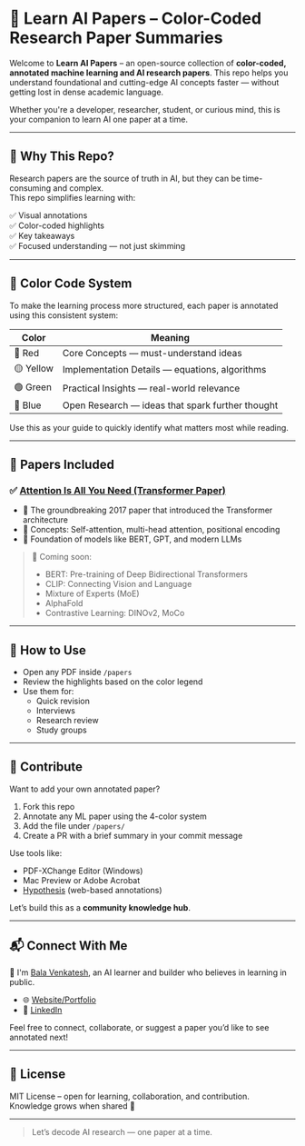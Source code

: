 # 🧠 Learn AI Papers – Color-Coded Research Paper Summaries

Welcome to **Learn AI Papers** – an open-source collection of **color-coded, annotated machine learning and AI research papers**. This repo helps you understand foundational and cutting-edge AI concepts faster — without getting lost in dense academic language.

Whether you're a developer, researcher, student, or curious mind, this is your companion to learn AI one paper at a time.

---

## 🎯 Why This Repo?

Research papers are the source of truth in AI, but they can be time-consuming and complex.  
This repo simplifies learning with:

✅ Visual annotations  
✅ Color-coded highlights  
✅ Key takeaways  
✅ Focused understanding — not just skimming

---

## 🎨 Color Code System

To make the learning process more structured, each paper is annotated using this consistent system:

| Color    | Meaning                                           |
|----------|---------------------------------------------------|
| 🔴 Red   | Core Concepts — must-understand ideas             |
| 🟡 Yellow| Implementation Details — equations, algorithms     |
| 🟢 Green | Practical Insights — real-world relevance          |
| 🔵 Blue  | Open Research — ideas that spark further thought   |

Use this as your guide to quickly identify what matters most while reading.

---

## 📄 Papers Included

### ✅ [Attention Is All You Need (Transformer Paper)](./papers/attention_is_all_you_need_annotated.pdf)
- 📌 The groundbreaking 2017 paper that introduced the Transformer architecture
- 🧠 Concepts: Self-attention, multi-head attention, positional encoding
- 🚀 Foundation of models like BERT, GPT, and modern LLMs

> 📢 Coming soon:
> - BERT: Pre-training of Deep Bidirectional Transformers
> - CLIP: Connecting Vision and Language
> - Mixture of Experts (MoE)
> - AlphaFold
> - Contrastive Learning: DINOv2, MoCo

---

## 🚀 How to Use

- Open any PDF inside `/papers`
- Review the highlights based on the color legend
- Use them for:
  - Quick revision
  - Interviews
  - Research review
  - Study groups

---

## 🤝 Contribute

Want to add your own annotated paper?

1. Fork this repo  
2. Annotate any ML paper using the 4-color system  
3. Add the file under `/papers/`  
4. Create a PR with a brief summary in your commit message  

Use tools like:
- PDF-XChange Editor (Windows)
- Mac Preview or Adobe Acrobat
- [Hypothesis](https://web.hypothes.is/) (web-based annotations)

Let’s build this as a **community knowledge hub**.

---

## 📬 Connect With Me

👋 I'm [Bala Venkatesh](https://balavenkatesh3322.github.io/bala_venkatesh_profile/), an AI learner and builder who believes in learning in public.

- 🌐 [Website/Portfolio](https://balavenkatesh3322.github.io/bala_venkatesh_profile/)
- 💼 [LinkedIn](https://www.linkedin.com/in/bala-venkatesh-67964247/) 

Feel free to connect, collaborate, or suggest a paper you’d like to see annotated next!

---

## 🪪 License

MIT License – open for learning, collaboration, and contribution.  
Knowledge grows when shared 🤝

---

> Let’s decode AI research — one paper at a time.
